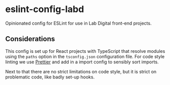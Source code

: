 # eslint-config-labd

Opinionated config for ESLint for use in Lab Digital front-end projects.

## Considerations

This config is set up for React projects with TypeScript that resolve modules using the `paths`
option in the `tsconfig.json` configuration file.
For code style linting we use [Prettier](https://prettier.io/) and add in a import config to sensibly
sort imports.

Next to that there are no strict limitations on code style, but it is strict on problematic code,
like badly set-up hooks.
